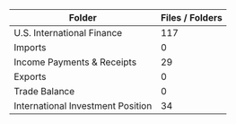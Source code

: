 | Folder                            |   Files / Folders |
|-----------------------------------|-------------------|
| U.S. International Finance        |               117 |
| Imports                           |                 0 |
| Income Payments & Receipts        |                29 |
| Exports                           |                 0 |
| Trade Balance                     |                 0 |
| International Investment Position |                34 |